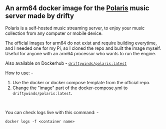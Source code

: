 ## An arm64 docker image for the [Polaris](https://github.com/ogarcia/docker-polaris) music server made by drifty

Polaris is a self-hosted music streaming server, to enjoy your music collection from any computer or mobile device.

The official images for arm64 do not exist and require building everytime, and I needed one for my Pi, so I cloned the repo and built the image myself. Useful for anyone with an arm64 processor who wants to run the engine. 

Also available on Dockerhub - [```driftywinds/polaris:latest```](https://hub.docker.com/repository/docker/driftywinds/polaris/)

How to use: - 

1. Use the docker or docker compose template from the official repo.
3. Change the "image" part of the docker-compose.yml to ```driftywinds/polaris:latest```.

<br>

You can check logs live with this command: - 
```
docker logs -f <container name>
```
